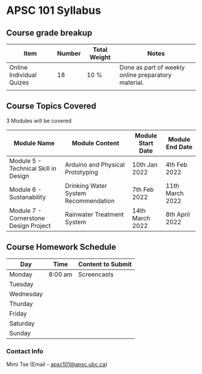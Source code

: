 # APSC 101 Syllabus

## Course grade breakup

| Item                     | Number | Total Weight | Notes                                               |
| ------------------------ | ------ | ------------ | --------------------------------------------------- |
| Online Individual Quizes | 18     | 10 %         | Done as part of weekly online preparatory material. |
|                          |        |              |                                                     |




## Course Topics Covered

3 Modules will be covered

| Module Name                           | Module Content                       | Module Start Date | Module End Date |
| ------------------------------------- | ------------------------------------ | ----------------- | --------------- |
| Module 5 - Technical Skill in Design  | Arduino and Physical Prototyping     | 10th Jan 2022     | 4th Feb 2022    |
| Module 6 - Sustanability              | Drinking Water System Recommendation | 7th Feb 2022      | 11th March 2022 |
| Module 7 - Cornerstone Design Project | Rainwater Treatment System           | 14th March 2022   | 8th April 2022                |


## Course Homework Schedule

| Day       | Time    | Content to Submit |
| --------- | ------- | ----------------- |
| Monday    | 8:00 am | Screencasts       |
| Tuesday   |         |                   |
| Wednesday |         |                   |
| Thurday   |         |                   |
| Friday    |         |                   |
| Saturday  |         |                   |
| Sunday    |         |                   |




### Contact Info

Mimi Tse (Email - apsc101@apsc.ubc.ca)

